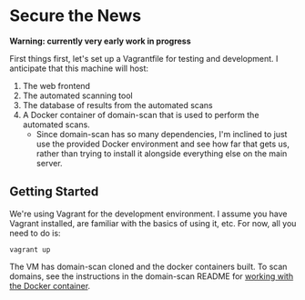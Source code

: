 # Secure the News

**Warning: currently very early work in progress**

First things first, let's set up a Vagrantfile for testing and development. I
anticipate that this machine will host:

1. The web frontend
2. The automated scanning tool
3. The database of results from the automated scans
4. A Docker container of domain-scan that is used to perform the automated scans.
   * Since domain-scan has so many dependencies, I'm inclined to just use the
     provided Docker environment and see how far that gets us, rather than
     trying to install it alongside everything else on the main server.

## Getting Started

We're using Vagrant for the development environment. I assume you have Vagrant
installed, are familiar with the basics of using it, etc. For now, all you need
to do is:

    vagrant up

The VM has domain-scan cloned and the docker containers built. To scan domains,
see the instructions in the domain-scan README for
[working with the Docker container](https://github.com/18F/domain-scan#using-with-docker).
